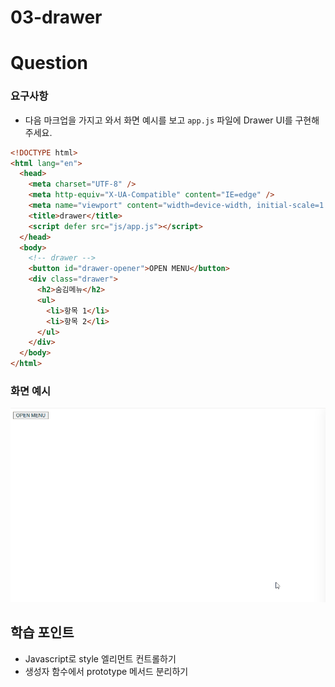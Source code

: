 # 03-drawer

# Question

### 요구사항

- 다음 마크업을 가지고 와서 화면 예시를 보고 `app.js` 파일에 Drawer UI를 구현해주세요.

```html
<!DOCTYPE html>
<html lang="en">
  <head>
    <meta charset="UTF-8" />
    <meta http-equiv="X-UA-Compatible" content="IE=edge" />
    <meta name="viewport" content="width=device-width, initial-scale=1.0" />
    <title>drawer</title>
    <script defer src="js/app.js"></script>
  </head>
  <body>
    <!-- drawer -->
    <button id="drawer-opener">OPEN MENU</button>
    <div class="drawer">
      <h2>숨김메뉴</h2>
      <ul>
        <li>항목 1</li>
        <li>항목 2</li>
      </ul>
    </div>
  </body>
</html>
```

### 화면 예시

![](./example.gif)

## 학습 포인트

- Javascript로 style 엘리먼트 컨트롤하기
- 생성자 함수에서 prototype 메서드 분리하기
